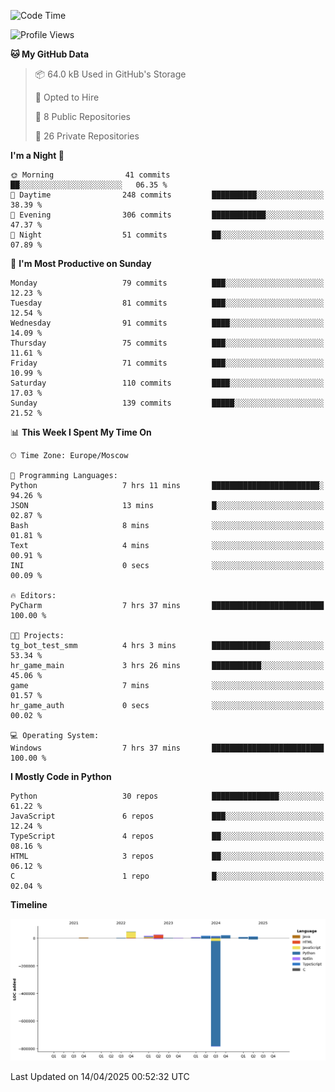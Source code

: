 <!--START_SECTION:waka-->
![Code Time](http://img.shields.io/badge/Code%20Time-654%20hrs%2023%20mins-blue)

![Profile Views](http://img.shields.io/badge/Profile%20Views-2-blue)

**🐱 My GitHub Data** 

> 📦 64.0 kB Used in GitHub's Storage 
 > 
> 💼 Opted to Hire
 > 
> 📜 8 Public Repositories 
 > 
> 🔑 26 Private Repositories 
 > 
**I'm a Night 🦉** 

```text
🌞 Morning                41 commits          ██░░░░░░░░░░░░░░░░░░░░░░░   06.35 % 
🌆 Daytime                248 commits         ██████████░░░░░░░░░░░░░░░   38.39 % 
🌃 Evening                306 commits         ████████████░░░░░░░░░░░░░   47.37 % 
🌙 Night                  51 commits          ██░░░░░░░░░░░░░░░░░░░░░░░   07.89 % 
```
📅 **I'm Most Productive on Sunday** 

```text
Monday                   79 commits          ███░░░░░░░░░░░░░░░░░░░░░░   12.23 % 
Tuesday                  81 commits          ███░░░░░░░░░░░░░░░░░░░░░░   12.54 % 
Wednesday                91 commits          ████░░░░░░░░░░░░░░░░░░░░░   14.09 % 
Thursday                 75 commits          ███░░░░░░░░░░░░░░░░░░░░░░   11.61 % 
Friday                   71 commits          ███░░░░░░░░░░░░░░░░░░░░░░   10.99 % 
Saturday                 110 commits         ████░░░░░░░░░░░░░░░░░░░░░   17.03 % 
Sunday                   139 commits         █████░░░░░░░░░░░░░░░░░░░░   21.52 % 
```


📊 **This Week I Spent My Time On** 

```text
🕑︎ Time Zone: Europe/Moscow

💬 Programming Languages: 
Python                   7 hrs 11 mins       ████████████████████████░   94.26 % 
JSON                     13 mins             █░░░░░░░░░░░░░░░░░░░░░░░░   02.87 % 
Bash                     8 mins              ░░░░░░░░░░░░░░░░░░░░░░░░░   01.81 % 
Text                     4 mins              ░░░░░░░░░░░░░░░░░░░░░░░░░   00.91 % 
INI                      0 secs              ░░░░░░░░░░░░░░░░░░░░░░░░░   00.09 % 

🔥 Editors: 
PyCharm                  7 hrs 37 mins       █████████████████████████   100.00 % 

🐱‍💻 Projects: 
tg_bot_test_smm          4 hrs 3 mins        █████████████░░░░░░░░░░░░   53.34 % 
hr_game_main             3 hrs 26 mins       ███████████░░░░░░░░░░░░░░   45.06 % 
game                     7 mins              ░░░░░░░░░░░░░░░░░░░░░░░░░   01.57 % 
hr_game_auth             0 secs              ░░░░░░░░░░░░░░░░░░░░░░░░░   00.02 % 

💻 Operating System: 
Windows                  7 hrs 37 mins       █████████████████████████   100.00 % 
```

**I Mostly Code in Python** 

```text
Python                   30 repos            ███████████████░░░░░░░░░░   61.22 % 
JavaScript               6 repos             ███░░░░░░░░░░░░░░░░░░░░░░   12.24 % 
TypeScript               4 repos             ██░░░░░░░░░░░░░░░░░░░░░░░   08.16 % 
HTML                     3 repos             ██░░░░░░░░░░░░░░░░░░░░░░░   06.12 % 
C                        1 repo              █░░░░░░░░░░░░░░░░░░░░░░░░   02.04 % 
```



**Timeline**

![Lines of Code chart](https://raw.githubusercontent.com/adlemx/adlemx/main/assets/bar_graph.png)


 Last Updated on 14/04/2025 00:52:32 UTC
<!--END_SECTION:waka-->
